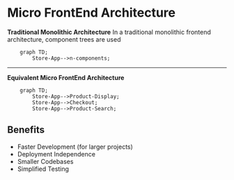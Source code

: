 # Micro FrontEnd Architecture

**Traditional Monolithic Architecture**
In a traditional monolithic frontend architecture, component trees are used 
```mermaid
    graph TD;
        Store-App-->n-components;
```

---
**Equivalent Micro FrontEnd Architecture**
```mermaid
    graph TD;
        Store-App-->Product-Display;
        Store-App-->Checkout;
        Store-App-->Product-Search;
```

## Benefits
*  Faster Development (for larger projects)
*  Deployment Independence
*  Smaller Codebases
*  Simplified Testing